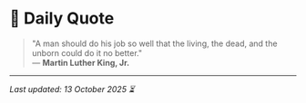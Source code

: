 # 📜 Daily Quote

> "A man should do his job so well that the living, the dead, and the unborn could do it no better."  
> — **Martin Luther King, Jr.**

---

_Last updated: 13 October 2025 ⏳_
